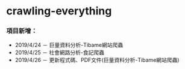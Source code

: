 # crawling-everything

### 項目新增：
* 2019/4/24 － 巨量資料分析-Tibame網站爬蟲
* 2019/4/25 － 社會網路分析-食記爬蟲
* 2019/4/26 － 更新程式碼、PDF文件(巨量資料分析-Tibame網站爬蟲)
